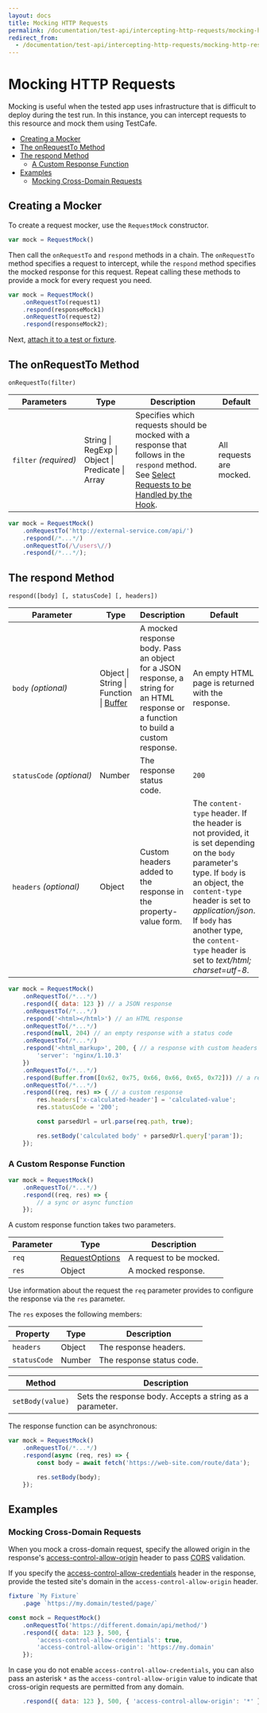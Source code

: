 ```yaml
---
layout: docs
title: Mocking HTTP Requests
permalink: /documentation/test-api/intercepting-http-requests/mocking-http-requests.html
redirect_from:
  - /documentation/test-api/intercepting-http-requests/mocking-http-responses.html
---
```

# Mocking HTTP Requests

Mocking is useful when the tested app uses infrastructure that is difficult to deploy during the test run. In this instance, you can intercept requests to this resource and mock them using TestCafe.

* [Creating a Mocker](#creating-a-mocker)
* [The onRequestTo Method](#the-onrequestto-method)
* [The respond Method](#the-respond-method)
  * [A Custom Response Function](#a-custom-response-function)
* [Examples](#examples)
  * [Mocking Cross-Domain Requests](#mocking-cross-domain-requests)

## Creating a Mocker

To create a request mocker, use the `RequestMock` constructor.

```js
var mock = RequestMock()
```

Then call the `onRequestTo` and `respond` methods in a chain. The `onRequestTo` method specifies a request to intercept, while the `respond` method specifies the mocked response for this request. Repeat calling these methods to provide a mock for every request you need.

```js
var mock = RequestMock()
    .onRequestTo(request1)
    .respond(responseMock1)
    .onRequestTo(request2)
    .respond(responseMock2);
```

Next, [attach it to a test or fixture](attaching-hooks-to-tests-and-fixtures.md).

## The onRequestTo Method

```text
onRequestTo(filter)
```

Parameters | Type | Description | Default
---------- | ---- | ----------- | -----
`filter`&#160;*(required)* | String &#124; RegExp &#124; Object &#124; Predicate &#124; Array | Specifies which requests should be mocked with a response that follows in the `respond` method. See [Select Requests to be Handled by the Hook](select-requests-to-be-handled-by-the-hook.md). | All requests are mocked.

```js
var mock = RequestMock()
    .onRequestTo('http://external-service.com/api/')
    .respond(/*...*/)
    .onRequestTo(/\/users\//)
    .respond(/*...*/);
```

## The respond Method

```text
respond([body] [, statusCode] [, headers])
```

Parameter | Type | Description   | Default
--------- | ---- | ------------- | -----
`body`&#160;*(optional)* | Object &#124; String &#124; Function &#124; [Buffer](https://nodejs.org/api/buffer.html) | A mocked response body. Pass an object for a JSON response, a string for an HTML response or a function to build a custom response. | An empty HTML page is returned with the response.
`statusCode`&#160;*(optional)* | Number | The response status code. | `200`
`headers`&#160;*(optional)* | Object | Custom headers added to the response in the property-value form.| The `content-type` header. If the header is not provided, it is set depending on the `body` parameter's type. If `body` is an object, the `content-type` header is set to *application/json*. If `body` has another type, the `content-type` header is set to *text/html; charset=utf-8*.

```js
var mock = RequestMock()
    .onRequestTo(/*...*/)
    .respond({ data: 123 }) // a JSON response
    .onRequestTo(/*...*/)
    .respond('<html></html>') // an HTML response
    .onRequestTo(/*...*/)
    .respond(null, 204) // an empty response with a status code
    .onRequestTo(/*...*/)
    .respond('<html_markup>', 200, { // a response with custom headers
        'server': 'nginx/1.10.3'
    })
    .onRequestTo(/*...*/)
    .respond(Buffer.from([0x62, 0x75, 0x66, 0x66, 0x65, 0x72])) // a response with binary data
    .onRequestTo(/*...*/)
    .respond((req, res) => { // a custom response
        res.headers['x-calculated-header'] = 'calculated-value';
        res.statusCode = '200';

        const parsedUrl = url.parse(req.path, true);

        res.setBody('calculated body' + parsedUrl.query['param']);
    });
```

### A Custom Response Function

```js
var mock = RequestMock()
    .onRequestTo(/*...*/)
    .respond((req, res) => {
        // a sync or async function
    });
```

A custom response function takes two parameters.

Parameter | Type | Description
--------- | ---- | ---------------
`req`     | [RequestOptions](requestoptions-object.md) | A request to be mocked.
`res`     | Object | A mocked response.

Use information about the request the `req` parameter provides to configure the response via the `res` parameter.

The `res` exposes the following members:

Property | Type | Description
-------- | ---- | ------------
`headers` | Object | The response headers.
`statusCode` | Number | The response status code.

Method | Description
------ | ---------------
`setBody(value)` | Sets the response body. Accepts a string as a parameter.

The response function can be asynchronous:

```js
var mock = RequestMock()
    .onRequestTo(/*...*/)
    .respond(async (req, res) => {
        const body = await fetch('https://web-site.com/route/data');

        res.setBody(body);
    });
```

## Examples

### Mocking Cross-Domain Requests

When you mock a cross-domain request, specify the allowed origin in the response's [access-control-allow-origin](https://developer.mozilla.org/en-US/docs/Web/HTTP/Headers/Access-Control-Allow-Origin) header to pass [CORS](https://developer.mozilla.org/en-US/docs/Web/HTTP/CORS) validation.

If you specify the [access-control-allow-credentials](https://developer.mozilla.org/en-US/docs/Web/HTTP/Headers/Access-Control-Allow-Credentials) header in the response, provide the tested site's domain in the `access-control-allow-origin` header.

```js
fixture `My Fixture`
    .page `https://my.domain/tested/page/`

const mock = RequestMock()
    .onRequestTo('https://different.domain/api/method/')
    .respond({ data: 123 }, 500, {
        'access-control-allow-credentials': true,
        'access-control-allow-origin': 'https://my.domain'
    });
```

In case you do not enable `access-control-allow-credentials`, you can also pass an asterisk `*` as the `access-control-allow-origin` value to indicate that cross-origin requests are permitted from any domain.

```js
    .respond({ data: 123 }, 500, { 'access-control-allow-origin': '*' });
```
